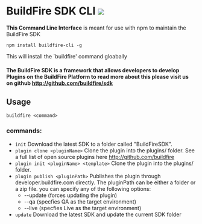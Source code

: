 # BuildFire SDK CLI ![](https://api.travis-ci.org/BuildFire/sdk-cli.svg)
**This Command Line Interface** is meant for use with npm to maintain the BuildFire SDK

`npm install buildfire-cli -g`

This will install the `buildfire' command gloabally

#### The BuildFire SDK is a framework that allows developers to develop Plugins on the BuildFire Platform to read more about this please visit us on github http://github.com/buildfire/sdk

## Usage
`buildfire <command>`

### commands:
* `init` Download the latest SDK to a folder called "BuildFireSDK".
* `plugin clone <pluginName>` Clone the plugin into the plugins/ folder. See a full list of open source plugins here http://github.com/buildfire
* `plugin init <pluginName> <template>` Clone the plugin into the plugins/ folder.
* `plugin publish <pluginPath>` Publishes the plugin through developer.buildfire.com directly.
   The pluginPath can be either a folder or a zip file. you can specify any of the following options: 
    * --update (forces updating the plugin)
    * --qa (specfies QA as the target environment)
    * --live (specfies Live as the target environment)
* `update` Download the latest SDK and update the current SDK folder
